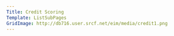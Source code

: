 ```yaml
---
Title: Credit Scoring
Template: ListSubPages
GridImage: http://db716.user.srcf.net/eim/media/credit1.png
---
```

